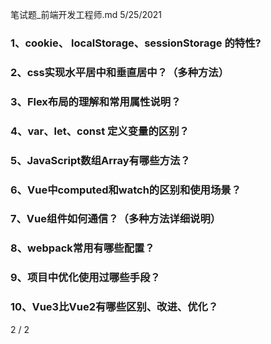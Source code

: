 笔试题_前端开发⼯程师.md	5/25/2021 


### 1、cookie、 localStorage、sessionStorage 的特性? 





### 2、css实现水平居中和垂直居中？（多种方法）






### 3、Flex布局的理解和常用属性说明？






### 4、var、let、const 定义变量的区别？








### 5、JavaScript数组Array有哪些方法？








### 6、Vue中computed和watch的区别和使用场景？ 










### 7、Vue组件如何通信？（多种方法详细说明） 








### 8、webpack常用有哪些配置？









### 9、项目中优化使用过哪些手段？










### 10、Vue3比Vue2有哪些区别、改进、优化？ 

















2 / 2 
